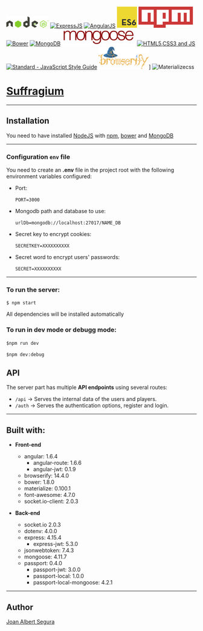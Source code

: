 [![NodeJS](https://github.com/MarioTerron/logo-images/blob/master/logos/nodejs.png)](https://nodejs.org/)
[![ExpressJS](https://github.com/MarioTerron/logo-images/blob/master/logos/expressjs.png)](http://expressjs.com///)
[![AngularJS](https://github.com/FransLopez/logo-images/blob/master/logos/angularjs.png)](https://angularjs.org/)
[![ES6](https://github.com/MarioTerron/logo-images/blob/master/logos/es6.png)](http://www.ecma-international.org/ecma-262/6.0/) 
[![npm](https://github.com/MarioTerron/logo-images/blob/master/logos/npm.png)](https://www.npmjs.com/)
[![Bower](https://github.com/FransLopez/logo-images/blob/master/logos/bower.png)](https://bower.io/)
[![MongoDB](https://github.com/FransLopez/logo-images/blob/master/logos/mongodb.png)](https://www.mongodb.com/)
![Monogoose](https://github.com/MarioTerron/logo-images/blob/master/logos/mongoose.png)
[![HTML5,CSS3 and JS](https://github.com/FransLopez/logo-images/blob/master/logos/html5-css3-js.png)](http://www.w3.org/) 
[![Standard - JavaScript Style Guide](https://cdn.rawgit.com/feross/standard/master/badge.svg)](https://github.com/feross/standard)
![Browserify](https://github.com/MarioTerron/logo-images/blob/master/logos/browserify.png)]
![Materializecss](https://pbs.twimg.com/profile_images/532662364613525504/GN559Lfb_reasonably_small.png)

# [Suffragium](https://suffragium.herokuapp.com/#!/)

---

## Installation

You need to have installed [NodeJS](https://nodejs.org/) with [npm](https://www.npmjs.com/), [bower](https://bower.io/) and [MongoDB](https://www.mongodb.com/)

---
### Configuration `env` file

You need to create an **.env** file in the project root with the following environment variables configured:

- Port:

  ```
  PORT=3000
  ```

- Mongodb path and database to use:

  ```
  urlDb=mongodb://localhost:27017/NAME_DB
  ```
- Secret key to encrypt cookies:

  ```
  SECRETKEY=XXXXXXXXXX
  ```
  
- Secret word to encrypt users' passwords:

  ```
  SECRET=XXXXXXXXXX
  ```
  
---

### To run the server:

```
$ npm start
```

All dependencies will be installed automatically

### To run in dev mode or debugg mode:

```
$npm run dev
```

```
$npm dev:debug
```


## API

The server part has multiple **API endpoints** using several routes:

- `/api` -> Serves the internal data of the users and players.
- `/auth` -> Serves the authentication options, register and login.

---

## Built with:

- **Front-end**

    - angular: 1.6.4
      - angular-route: 1.6.6
      - angular-jwt: 0.1.9
    - browserify: 14.4.0
    - bower: 1.8.0
    - materialize: 0.100.1
    - font-awesome: 4.7.0
    - socket.io-client: 2.0.3

- **Back-end**
  - socket.io 2.0.3
  - dotenv: 4.0.0
  - express: 4.15.4
    - express-jwt: 5.3.0
  - jsonwebtoken: 7.4.3
  - mongoose: 4.11.7
  - passport: 0.4.0
    - passport-jwt: 3.0.0
    - passport-local: 1.0.0
    - passport-local-mongoose: 4.2.1

---

## Author

[Joan Albert Segura](https://github.com/jalbertsr)


